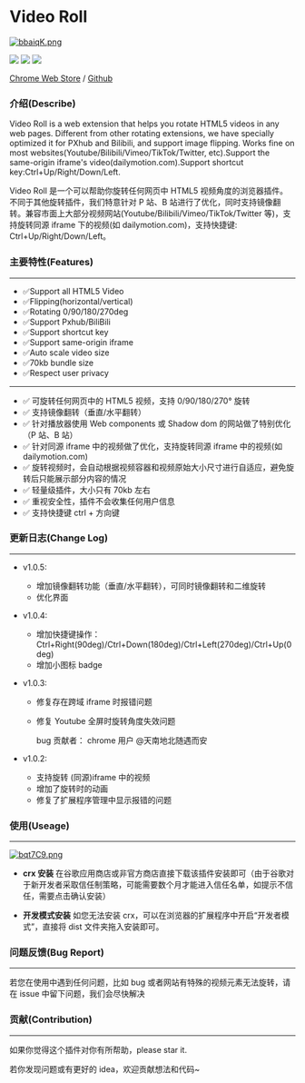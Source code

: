 <!--
 * @description: video roll
 * @Author: Gouxinyu
 * @Date: 2022-01-13 22:43:33
-->

# Video Roll

[![bbaiqK.png](https://s1.ax1x.com/2022/03/13/bbaiqK.png)](https://imgtu.com/i/bbaiqK)

![](https://img.shields.io/github/stars/gxy5202/VideoRoll) ![](https://img.shields.io/github/package-json/v/gxy5202/VideoRoll) ![](https://img.shields.io/github/package-json/license/gxy5202/VideoRoll)

[Chrome Web Store](https://chrome.google.com/webstore/detail/video-roll/cokngoholafkeghnhhdlmiadlojpindm?hl=zh-CN&authuser=0 "Chrome Web Store") / [Github](https://github.com/gxy5202/ "Github")

### 介绍(Describe)

Video Roll is a web extension that helps you rotate HTML5 videos in any web pages. Different from other rotating extensions, we have specially optimized it for PXhub and Bilibili, and support image flipping. Works fine on most websites(Youtube/Bilibili/Vimeo/TikTok/Twitter, etc).Support the same-origin iframe's video(dailymotion.com).Support shortcut key:Ctrl+Up/Right/Down/Left.

Video Roll 是一个可以帮助你旋转任何网页中 HTML5 视频角度的浏览器插件。不同于其他旋转插件，我们特意针对 P 站、B 站进行了优化，同时支持镜像翻转。兼容市面上大部分视频网站(Youtube/Bilibili/Vimeo/TikTok/Twitter 等)，支持旋转同源 iframe 下的视频(如 dailymotion.com)，支持快捷键: Ctrl+Up/Right/Down/Left。

### 主要特性(Features)

---

-   ✅Support all HTML5 Video
-   ✅Flipping(horizontal/vertical)
-   ✅Rotating 0/90/180/270deg
-   ✅Support Pxhub/BiliBili
-   ✅Support shortcut key
-   ✅Support same-origin iframe
-   ✅Auto scale video size
-   ✅70kb bundle size
-   ✅Respect user privacy

---

-   ✅ 可旋转任何网页中的 HTML5 视频，支持 0/90/180/270° 旋转
-   ✅ 支持镜像翻转（垂直/水平翻转）
-   ✅ 针对播放器使用 Web components 或 Shadow dom 的网站做了特别优化（P 站、B 站）
-   ✅ 针对同源 iframe 中的视频做了优化，支持旋转同源 iframe 中的视频(如 dailymotion.com)
-   ✅ 旋转视频时，会自动根据视频容器和视频原始大小尺寸进行自适应，避免旋转后只能展示部分内容的情况
-   ✅ 轻量级插件，大小只有 70kb 左右
-   ✅ 重视安全性，插件不会收集任何用户信息
-   ✅ 支持快捷键 ctrl + 方向键

### 更新日志(Change Log)

---

-   v1.0.5:

    -   增加镜像翻转功能（垂直/水平翻转），可同时镜像翻转和二维旋转
    -   优化界面

-   v1.0.4:

    -   增加快捷键操作：Ctrl+Right(90deg)/Ctrl+Down(180deg)/Ctrl+Left(270deg)/Ctrl+Up(0deg)
    -   增加小图标 badge

-   v1.0.3:

    -   修复存在跨域 iframe 时报错问题
    -   修复 Youtube 全屏时旋转角度失效问题

        bug 贡献者：
        chrome 用户 @天南地北随遇而安

-   v1.0.2:
    -   支持旋转 (同源)iframe 中的视频
    -   增加了旋转时的动画
    -   修复了扩展程序管理中显示报错的问题

### 使用(Useage)

---

[![bqt7C9.png](https://s1.ax1x.com/2022/03/13/bqt7C9.png)](https://imgtu.com/i/bqt7C9)

-   **crx 安装**
    在谷歌应用商店或非官方商店直接下载该插件安装即可（由于谷歌对于新开发者采取信任制策略，可能需要数个月才能进入信任名单，如提示不信任，需要点击确认安装）

-   **开发模式安装**
    如您无法安装 crx，可以在浏览器的扩展程序中开启“开发者模式”，直接将 dist 文件夹拖入安装即可。

### 问题反馈(Bug Report)

---

若您在使用中遇到任何问题，比如 bug 或者网站有特殊的视频元素无法旋转，请在 issue 中留下问题，我们会尽快解决

### 贡献(Contribution)

---

如果你觉得这个插件对你有所帮助，please star it.

若你发现问题或有更好的 idea，欢迎贡献想法和代码~
